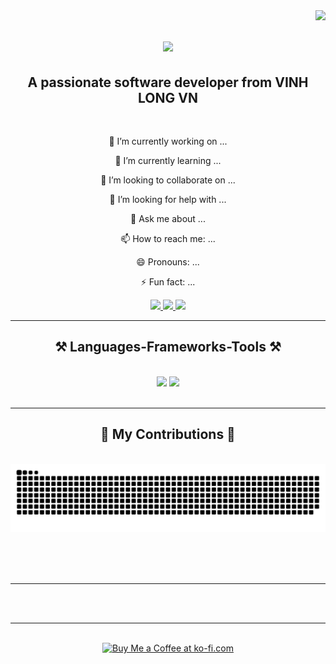 

<!--
**phamminhkhoa2k4/phamminhkhoa2k4** is a ✨ _special_ ✨ repository because its `README.md` (this file) appears on your GitHub profile.

Here are some ideas to get you started:

- 🔭 I’m currently working on ...
- 🌱 I’m currently learning ...
- 👯 I’m looking to collaborate on ...
- 🤔 I’m looking for help with ...
- 💬 Ask me about ...
- 📫 How to reach me: ...
- 😄 Pronouns: ...
- ⚡ Fun fact: ...
-->

<img align="right" src="https://visitor-badge.laobi.icu/badge?page_id=phamminhkhoa2k4.phamminhkhoa2k4" />

<h1 align="center">
    <img src="https://readme-typing-svg.herokuapp.com/?font=Righteous&size=35&center=true&vCenter=true&width=500&height=70&duration=4000&lines=Hi+There!+👋;+I'm+Wisdom+A.K.A+MScience!;" />
</h1>

<h2 align="center">A passionate software developer from VINH LONG VN</h2>

<br/>

<div align="center">
 
🔭 I’m currently working on ...

🌱 I’m currently learning ...

👯 I’m looking to collaborate on ...

🤔 I’m looking for help with ...

💬 Ask me about ...

📫 How to reach me: ...

😄 Pronouns: ...

⚡ Fun fact: ...


 </div>
 
<div align="center"> 
  <a href="mailto:khoapham280@gmail.com">
    <img src="https://img.shields.io/badge/Gmail-333333?style=for-the-badge&logo=gmail&logoColor=red" />
  </a>
  <a href="https://linkedin.com/in/phạm-minh-khoa-03998926a" target="_blank">
    <img src="https://img.shields.io/badge/LinkedIn-0077B5?style=for-the-badge&logo=linkedin&logoColor=white" target="_blank" />
  </a>
  <a href="https://salesp07.github.io](https://portfolio-personal-nu.vercel.app" target="_blank">
     <img src="https://img.shields.io/badge/Portfolio-FF5722?style=for-the-badge&logo=todoist&logoColor=white" target="_blank" /> <!-- sqlite, safari, google-chrome are other good icon options -->
  </a>
</div>

 <hr/>

 <h2 align="center">⚒️ Languages-Frameworks-Tools ⚒️</h2>
<br/>
<div align="center">
    <img src="https://skillicons.dev/icons?i=react,bootstrap,mui,html,css,vscode,github,figma,tailwind,git,r" />
    <img src="https://skillicons.dev/icons?i=nodejs,python,javascript,typescript,express,firebase,mongodb,c,java,nextjs,mysql,flask" /><br>
</div>

<br/>
<hr/>
<div align="center">
  <h2>🐍 My Contributions 🐍</h2>
  <br>
  <img alt="snake eating my contributions" src="https://raw.githubusercontent.com/phamminhkhoa2k4/phamminhkhoa2k4/output/github-contribution-grid-snake.svg" />
  
  <br/><br/><br/>
</div>

<hr/>


<br/><br/>

<hr/>

<br/>

<div align="center">
<a href='#' target='_blank'><img height='64' style='border:0px;height:64px;' src='https://storage.ko-fi.com/cdn/kofi1.png?v=3' border='0' alt='Buy Me a Coffee at ko-fi.com' /></a>
</div>

<br/>
